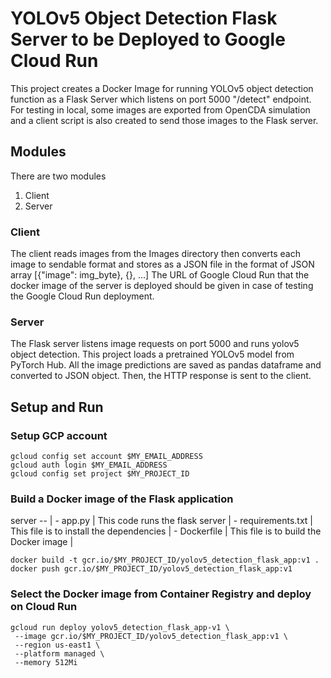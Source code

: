 # YOLOv5 Object Detection Flask Server to be Deployed to Google Cloud Run

This project creates a Docker Image for running YOLOv5 object detection function as a Flask Server which listens on port 5000 "/detect" endpoint.
For testing in local, some images are exported from OpenCDA simulation and a client script is also created to send those images to the Flask server.

## Modules
There are two modules
  1. Client
  2. Server

### Client
The client reads images from the Images directory then converts each image to sendable format and stores as a JSON file in the format of JSON array [{"image": img_byte}, {}, ...] 
The URL of Google Cloud Run that the docker image of the server is deployed should be given in case of testing the Google Cloud Run deployment.

### Server
The Flask server listens image requests on port 5000 and runs yolov5 object detection. This project loads a pretrained YOLOv5 model from PyTorch Hub. 
All the image predictions are saved as pandas dataframe and converted to JSON object. Then, the HTTP response is sent to the client.

## Setup and Run

### Setup GCP account
```
gcloud config set account $MY_EMAIL_ADDRESS
gcloud auth login $MY_EMAIL_ADDRESS
gcloud config set project $MY_PROJECT_ID
```
### Build a Docker image of the Flask application


server -- |
          - app.py
          |     This code runs the flask server
          |
          - requirements.txt
          |     This file is to install the dependencies
          |
          - Dockerfile
          |     This file is to build the Docker image
          |

```
docker build -t gcr.io/$MY_PROJECT_ID/yolov5_detection_flask_app:v1 .
docker push gcr.io/$MY_PROJECT_ID/yolov5_detection_flask_app:v1
```

### Select the Docker image from Container Registry and deploy on Cloud Run
```
gcloud run deploy yolov5_detection_flask_app-v1 \
 --image gcr.io/$MY_PROJECT_ID/yolov5_detection_flask_app:v1 \
 --region us-east1 \
 --platform managed \
 --memory 512Mi
```

